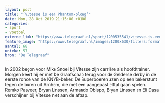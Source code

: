 ```yaml
---
layout: post
title: "’Vitesse is een Phantom-ploeg’"
date: Mon, 28 Oct 2019 21:15:00 +0100
categories: 
- sport 
- voetbal 
externe_link: "https://www.telegraaf.nl/sport/1700535541/vitesse-is-een-phantom-ploeg"
feature_image: "https://www.telegraaf.nl/images/1200x630/filters:format(jpeg):quality(80)/cdn-kiosk-api.telegraaf.nl/44075190-f9c0-11e9-a54a-02c309bc01c1.jpg"
aantal: 68
unieke: 57
bron: "De Telegraaf"
---
```


<p class="intro">In 2002 begon voor Mike Snoei bij Vitesse zijn carrière als hoofdtrainer. Morgen keert hij er met De Graafschap terug voor de Gelderse derby in de eerste ronde van de KNVB-beker. De Superboeren azen op een bekerstunt tegen de buren uit Arnhem, die met een aangepast elftal gaan spelen. Remko Pasveer, Bryan Linssen, Armando Obispo, Bryan Linssen en Eli Dasa verschijnen bij Vitesse niet aan de aftrap.</p>
